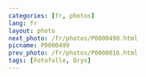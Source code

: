 ```yaml
---
categories: [fr, photos]
lang: fr
layout: photo
next_photo: /fr/photos/P0000498.html
picname: P0000499
prev_photo: /fr/photos/P0000016.html
tags: [Fotofalle, Oryx]
---
```

